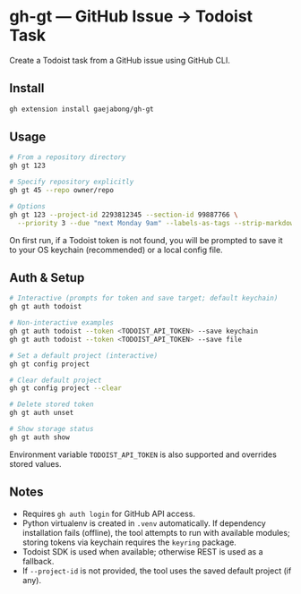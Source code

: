 # gh-gt — GitHub Issue → Todoist Task

Create a Todoist task from a GitHub issue using GitHub CLI.

## Install

```bash
gh extension install gaejabong/gh-gt
```

## Usage

```bash
# From a repository directory
gh gt 123

# Specify repository explicitly
gh gt 45 --repo owner/repo

# Options
gh gt 123 --project-id 2293812345 --section-id 99887766 \
  --priority 3 --due "next Monday 9am" --labels-as-tags --strip-markdown --open
```

On first run, if a Todoist token is not found, you will be prompted to save it to your OS keychain (recommended) or a local config file.

## Auth & Setup

```bash
# Interactive (prompts for token and save target; default keychain)
gh gt auth todoist

# Non-interactive examples
gh gt auth todoist --token <TODOIST_API_TOKEN> --save keychain
gh gt auth todoist --token <TODOIST_API_TOKEN> --save file

# Set a default project (interactive)
gh gt config project

# Clear default project
gh gt config project --clear

# Delete stored token
gh gt auth unset

# Show storage status
gh gt auth show
```

Environment variable `TODOIST_API_TOKEN` is also supported and overrides stored values.

## Notes

- Requires `gh auth login` for GitHub API access.
- Python virtualenv is created in `.venv` automatically. If dependency installation fails (offline), the tool attempts to run with available modules; storing tokens via keychain requires the `keyring` package.
- Todoist SDK is used when available; otherwise REST is used as a fallback.
- If `--project-id` is not provided, the tool uses the saved default project (if any).
